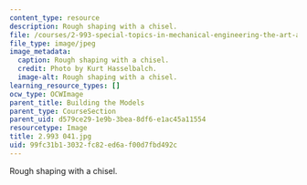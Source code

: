 ```yaml
---
content_type: resource
description: Rough shaping with a chisel.
file: /courses/2-993-special-topics-in-mechanical-engineering-the-art-and-science-of-boat-design-january-iap-2007/99fc31b13032fc82ed6af00d7fbd492c_2993041.jpg
file_type: image/jpeg
image_metadata:
  caption: Rough shaping with a chisel.
  credit: Photo by Kurt Hasselbalch.
  image-alt: Rough shaping with a chisel.
learning_resource_types: []
ocw_type: OCWImage
parent_title: Building the Models
parent_type: CourseSection
parent_uid: d579ce29-1e9b-3bea-8df6-e1ac45a11554
resourcetype: Image
title: 2.993 041.jpg
uid: 99fc31b1-3032-fc82-ed6a-f00d7fbd492c
---
```

Rough shaping with a chisel.